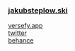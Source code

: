 ### [jakubsteplow.ski](https://jakubsteplow.ski)<br>
[versefy.app](https://versefy.app)<br>
[twitter](https://twitter.com/jakubsteplowski)<br>
[behance](https://www.behance.net/jakubsteplowski)

<!--
**JakubSteplowski/JakubSteplowski** is a ✨ _special_ ✨ repository because its `README.md` (this file) appears on your GitHub profile.

Here are some ideas to get you started:

- 🔭 I’m currently working on ...
- 🌱 I’m currently learning ...
- 👯 I’m looking to collaborate on ...
- 🤔 I’m looking for help with ...
- 💬 Ask me about ...
- 📫 How to reach me: ...
- 😄 Pronouns: ...
- ⚡ Fun fact: ...
-->
